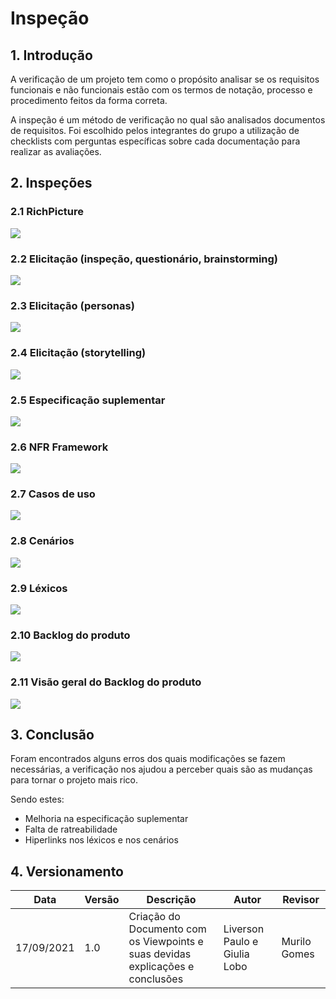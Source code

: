 # Inspeção

## 1. Introdução

A verificação de um projeto tem como o propósito analisar se os requisitos funcionais e não funcionais estão com os termos de notação, processo e procedimento feitos da forma correta.

A inspeção é um método de verificação no qual são analisados documentos de requisitos. Foi escolhido pelos integrantes do grupo a utilização de checklists com perguntas específicas sobre cada documentação para realizar as avaliações.

## 2. Inspeções

### 2.1 RichPicture

![](../../assets/Inspecao_Richpicture.jpeg)

### 2.2 Elicitação (inspeção, questionário, brainstorming)

![](../../assets/Inspecao_Elicitacao_iqb.jpeg)

### 2.3 Elicitação (personas)

![](../../assets/Inspecao_personas.jpeg)

### 2.4 Elicitação (storytelling)

![](../../assets/Inspecao_Storytelling.jpeg)

### 2.5 Especificação suplementar

![](../../assets/Inspecao_especificacao.jpeg)

### 2.6 NFR Framework

![](../../assets/Inspecao_NFR.jpeg)

### 2.7 Casos de uso

![](../../assets/Inspecao_casos_uso.jpeg)

### 2.8 Cenários

![](../../assets/Inspecao_cenarios.jpeg)

### 2.9 Léxicos

![](../../assets/Inspecao_lexicos.jpeg)

### 2.10 Backlog do produto

![](../../assets/Inspecao_backlog_pt1.jpeg)

### 2.11 Visão geral do Backlog do produto

![](../../assets/Inspecao_backlog_pt2.jpeg)

## 3. Conclusão

Foram encontrados alguns erros dos quais modificações se fazem necessárias, a verificação nos ajudou a perceber quais são as mudanças para tornar o projeto mais rico.

Sendo estes:

- Melhoria na especificação suplementar
- Falta de ratreabilidade
- Hiperlinks nos léxicos e nos cenários

## 4. Versionamento

| Data       | Versão | Descrição            |         Autor           | Revisor |
|------------|-----|-------------------------|-------------------------|---------|
| 17/09/2021 | 1.0 | Criação do Documento com os Viewpoints e suas devidas explicações e conclusões  | Liverson Paulo e Giulia Lobo | Murilo Gomes |